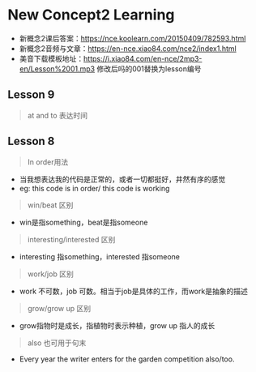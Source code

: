 # New Concept2 Learning
- 新概念2课后答案：https://nce.koolearn.com/20150409/782593.html
- 新概念2音频与文章：https://en-nce.xiao84.com/nce2/index1.html
- 美音下载模板地址：https://i.xiao84.com/en-nce/2mp3-en/Lesson%2001.mp3 修改后吗的001替换为lesson编号

## Lesson 9
> at and to 表达时间
## Lesson 8
> In order用法
- 当我想表达我的代码是正常的，或者一切都挺好，井然有序的感觉
- eg: this code is in order/ this code is working

> win/beat 区别
- win是指something，beat是指someone

> interesting/interested 区别
- interesting 指something，interested 指someone


> work/job 区别
- work 不可数，job 可数。相当于job是具体的工作，而work是抽象的描述

> grow/grow up 区别
- grow指物时是成长，指植物时表示种植，grow up 指人的成长

> also 也可用于句末
- Every year the writer enters for the garden competition also/too.
